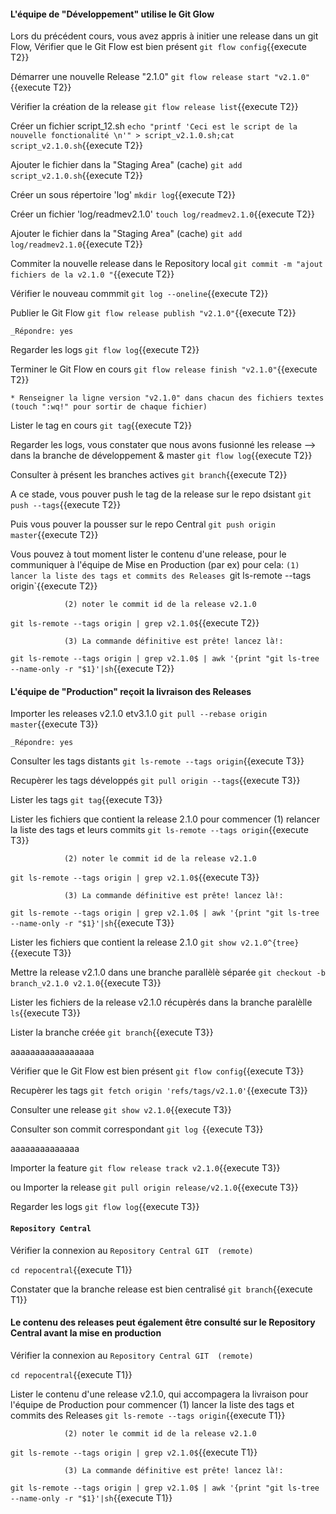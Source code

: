 #### L'équipe de "Développement" utilise le Git Glow
 
Lors du précédent cours, vous avez  appris à initier une release dans un git Flow,
Vérifier que le Git Flow est bien présent
 `git flow config`{{execute T2}}

 Démarrer une nouvelle Release  "2.1.0"
 `git flow release start "v2.1.0"`{{execute T2}}
 
 Vérifier la création de la release
 `git flow release list`{{execute T2}}

 Créer un fichier script_12.sh
 `echo "printf 'Ceci est le script de la nouvelle fonctionalité \n'" > script_v2.1.0.sh;cat script_v2.1.0.sh`{{execute T2}}
 
 Ajouter le fichier dans la "Staging Area" (cache)
 `git add script_v2.1.0.sh`{{execute T2}}
 
 Créer un sous répertoire 'log'
 `mkdir log`{{execute T2}}
 
 Créer un fichier 'log/readmev2.1.0'
 `touch log/readmev2.1.0`{{execute T2}}
 
  Ajouter le fichier dans la "Staging Area" (cache)
 `git add log/readmev2.1.0`{{execute T2}}
 
 Commiter la nouvelle release dans le Repository local 
  `git commit -m "ajout fichiers de la v2.1.0 "`{{execute T2}}
   
 Vérifier le nouveau commmit
 `git log --oneline`{{execute T2}}
 
 Publier le Git Flow 
 `git flow release publish "v2.1.0"`{{execute T2}}
 
 ```
 _Répondre: yes
  ```
 
 Regarder les logs 
 `git flow log`{{execute T2}}
 
 Terminer le Git Flow en cours 
 `git flow release finish "v2.1.0"`{{execute T2}}

 ```
 * Renseigner la ligne version "v2.1.0" dans chacun des fichiers textes (touch ":wq!" pour sortir de chaque fichier)  
 ``` 

Lister le tag en cours
 `git tag`{{execute T2}}

 Regarder les logs, vous constater que nous avons fusionné les release -->  dans la branche de développement & master 
 `git flow log`{{execute T2}}


Consulter à présent les branches actives 
  `git branch`{{execute T2}}


 
 A ce stade, vous pouver push le tag de la release sur le repo dsistant 
 `git push --tags`{{execute T2}}

Puis vous pouver la pousser sur le repo Central
 `git push origin master`{{execute T2}}
  

Vous pouvez à tout moment lister le contenu d'une release, pour le communiquer à l'équipe de Mise en Production (par ex)
pour cela:
                `(1) lancer la liste des tags et commits des Releases
  `git ls-remote --tags origin`{{execute T2}}

                (2) noter le commit id de la release v2.1.0 
  `git ls-remote --tags origin | grep v2.1.0$`{{execute T2}}

                (3) La commande définitive est prête! lancez là!:
  `git ls-remote --tags origin | grep v2.1.0$ | awk '{print "git ls-tree --name-only -r "$1}'|sh`{{execute T2}}


 
 
#### L'équipe de "Production" reçoit la livraison des Releases

Importer les releases  v2.1.0 etv3.1.0
  `git pull --rebase origin master`{{execute T3}}
 ```
 _Répondre: yes
  ```

Consulter les tags distants 
  `git ls-remote --tags origin`{{execute T3}}



Recupèrer les tags développés
  `git pull origin --tags`{{execute T3}}


Lister les tags
  `git tag`{{execute T3}}



Lister les fichiers que contient la release 2.1.0
pour commencer (1) relancer la liste des tags et leurs commits
  `git ls-remote --tags origin`{{execute T3}}

                (2) noter le commit id de la release v2.1.0 
  `git ls-remote --tags origin | grep v2.1.0$`{{execute T3}}

                (3) La commande définitive est prête! lancez là!:
  `git ls-remote --tags origin | grep v2.1.0$ | awk '{print "git ls-tree --name-only -r "$1}'|sh`{{execute T3}}


Lister les fichiers que contient la release 2.1.0
  `git show v2.1.0^{tree}`{{execute T3}}

Mettre la release v2.1.0  dans une branche parallèlè séparée
  `git checkout -b branch_v2.1.0 v2.1.0`{{execute T3}}

Lister les fichiers de la release v2.1.0 récupèrés dans la branche paralèlle
  `ls`{{execute T3}}


Lister la branche créée
  `git branch`{{execute T3}}




aaaaaaaaaaaaaaaaa


Vérifier que le Git Flow est bien présent
 `git flow config`{{execute T3}}


  

 Recupèrer les tags
  `git fetch origin 'refs/tags/v2.1.0'`{{execute T3}}



Consulter une release 
  `git show v2.1.0`{{execute T3}}

Consulter son commit correspondant
  `git log `{{execute T3}}

aaaaaaaaaaaaaa    




Importer la feature
  `git flow release track v2.1.0`{{execute T3}}

ou Importer la release
  `git pull origin release/v2.1.0`{{execute T3}}

 
 Regarder les logs 
  `git flow log`{{execute T3}}
  

 #### `Repository Central`  
 
 Vérifier la connexion au `Repository Central GIT  (remote)`
 
`cd repocentral`{{execute T1}}

 Constater que la branche release est bien centralisé
 `git branch`{{execute T1}}
 
 #### Le contenu des releases peut également être consulté sur le Repository Central avant la mise en production  
 
 Vérifier la connexion au `Repository Central GIT  (remote)`
 
`cd repocentral`{{execute T1}}

 
 Lister le contenu d'une release  v2.1.0, qui accompagera la livraison pour l'équipe de Production
pour commencer (1) lancer la liste des tags et commits des Releases
  `git ls-remote --tags origin`{{execute T1}}

                (2) noter le commit id de la release v2.1.0 
  `git ls-remote --tags origin | grep v2.1.0$`{{execute T1}}

                (3) La commande définitive est prête! lancez là!:
  `git ls-remote --tags origin | grep v2.1.0$ | awk '{print "git ls-tree --name-only -r "$1}'|sh`{{execute T1}}
